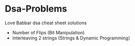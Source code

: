 # Dsa-Problems
Love Babbar dsa cheat sheet solutions

* Number of Flips (Bit Manipulation)
* Interleaving 2 strings (Strings & Dynamic Programming)

